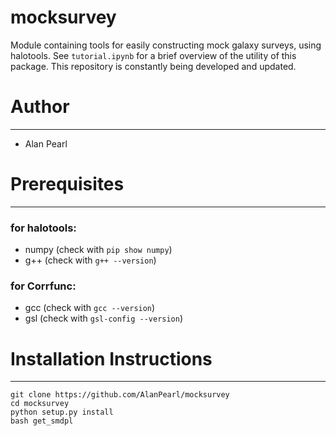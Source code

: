 # mocksurvey

Module containing tools for easily constructing mock galaxy surveys, using halotools. See `tutorial.ipynb` for a brief overview of the utility of this package. This repository is constantly being developed and updated.

# Author
___
- Alan Pearl

# Prerequisites
___
### for halotools:
- numpy (check with `pip show numpy`)
- g++ (check with `g++ --version`)
### for Corrfunc:
- gcc (check with `gcc --version`)
- gsl (check with `gsl-config --version`)

# Installation Instructions
___
```
git clone https://github.com/AlanPearl/mocksurvey
cd mocksurvey
python setup.py install
bash get_smdpl
```
